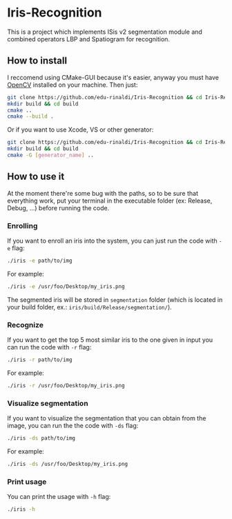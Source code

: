 # Iris-Recognition
This is a project which implements ISis v2 segmentation module and combined operators LBP and Spatiogram for recognition.

## How to install
I reccomend using CMake-GUI because it's easier, anyway you must have [OpenCV](https://opencv.org/) installed on your machine.
Then just:
```bash
git clone https://github.com/edu-rinaldi/Iris-Recognition && cd Iris-Recognition
mkdir build && cd build
cmake ..
cmake --build .
```

Or if you want to use Xcode, VS or other generator:

```bash
git clone https://github.com/edu-rinaldi/Iris-Recognition && cd Iris-Recognition
mkdir build && cd build
cmake -G [generator_name] ..
```

## How to use it
At the moment there're some bug with the paths, so to be sure that everything work, put your terminal in the executable folder (ex: Release, Debug, ...) before running the code.

### Enrolling
If you want to enroll an iris into the system, you can just run the code with `-e` flag:
```bash
./iris -e path/to/img
```

For example:
```bash
./iris -e /usr/foo/Desktop/my_iris.png
```

The segmented iris will be stored in `segmentation` folder (which is located in your build folder, ex.: `iris/build/Release/segmentation/`).

### Recognize
If you want to get the top 5 most similar iris to the one given in input you can run the code with `-r` flag:
```bash
./iris -r path/to/img
```

For example:
```bash
./iris -r /usr/foo/Desktop/my_iris.png
```

### Visualize segmentation
If you want to visualize the segmentation that you can obtain from the image, you can run the the code with `-ds` flag:
```bash
./iris -ds path/to/img
```

For example:
```bash
./iris -ds /usr/foo/Desktop/my_iris.png
```

### Print usage
You can print the usage with `-h` flag:
```bash
./iris -h
```